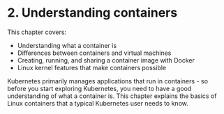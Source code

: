 # 2. Understanding containers
This chapter covers: 

* Understanding what a container is
* Differences between containers and virtual machines
* Creating, running, and sharing a container image with Docker
* Linux kernel features that make containers possible

Kubernetes primarily manages applications that run in containers - so before you start exploring Kubernetes, you need to have a good understanding of what a container is. This chapter explains the basics of Linux containers that a typical Kubernetes user needs to know.